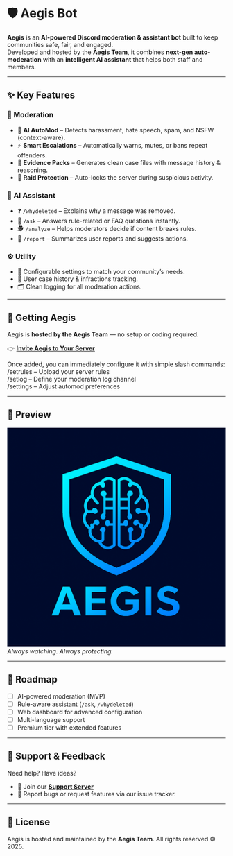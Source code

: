 # 🛡️ Aegis Bot

**Aegis** is an **AI-powered Discord moderation & assistant bot** built to keep communities safe, fair, and engaged.  
Developed and hosted by the **Aegis Team**, it combines **next-gen auto-moderation** with an **intelligent AI assistant** that helps both staff and members.

---

## ✨ Key Features

### 🔹 Moderation
- 🚫 **AI AutoMod** – Detects harassment, hate speech, spam, and NSFW (context-aware).  
- ⚡ **Smart Escalations** – Automatically warns, mutes, or bans repeat offenders.  
- 📂 **Evidence Packs** – Generates clean case files with message history & reasoning.  
- 🛑 **Raid Protection** – Auto-locks the server during suspicious activity.  

### 🤖 AI Assistant
- ❓ `/whydeleted` – Explains why a message was removed.  
- 📖 `/ask` – Answers rule-related or FAQ questions instantly.  
- 🕵️ `/analyze` – Helps moderators decide if content breaks rules.  
- 📝 `/report` – Summarizes user reports and suggests actions.  

### ⚙️ Utility
- 🔧 Configurable settings to match your community’s needs.  
- 📜 User case history & infractions tracking.  
- 🗂️ Clean logging for all moderation actions.  

---

## 🚀 Getting Aegis

Aegis is **hosted by the Aegis Team** — no setup or coding required.  

👉 **[Invite Aegis to Your Server](https://your-invite-link-here.com)**  

Once added, you can immediately configure it with simple slash commands:  
/setrules – Upload your server rules  
/setlog – Define your moderation log channel  
/settings – Adjust automod preferences  

---

## 📸 Preview

![Aegis Logo](./resourcess/aegis.png)
*Always watching. Always protecting.*

---

## 📌 Roadmap

* [ ] AI-powered moderation (MVP)
* [ ] Rule-aware assistant (`/ask`, `/whydeleted`)
* [ ] Web dashboard for advanced configuration
* [ ] Multi-language support
* [ ] Premium tier with extended features

---

## 🤝 Support & Feedback

Need help? Have ideas?

* 📨 Join our **[Support Server](https://discord.gg/your-support-invite)**
* 🐛 Report bugs or request features via our issue tracker.

---

## 📜 License

Aegis is hosted and maintained by the **Aegis Team**.
All rights reserved © 2025.
